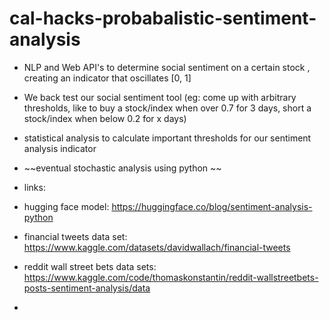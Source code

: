 # cal-hacks-probabalistic-sentiment-analysis


- NLP and Web API's to determine social sentiment on a certain stock , creating an indicator that oscillates [0, 1] 
- We back test our social sentiment tool (eg: come up with arbitrary thresholds, like to buy a stock/index when over 0.7 for 3 days, short a stock/index when below 0.2 for x days) 
- statistical analysis to calculate important thresholds for our sentiment analysis indicator  
- ~~eventual stochastic analysis using python ~~

- links: 
- hugging face model: https://huggingface.co/blog/sentiment-analysis-python 
- financial tweets data set: https://www.kaggle.com/datasets/davidwallach/financial-tweets
- reddit wall street bets data sets: https://www.kaggle.com/code/thomaskonstantin/reddit-wallstreetbets-posts-sentiment-analysis/data
- 
